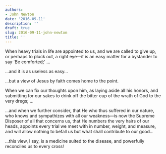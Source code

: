 ```yaml
---
authors:
- John Newton
date: '2016-09-11'
description: ''
draft: true
slug: 2016-09-11-john-newton
title: ''
---
```

When heavy trials in life are appointed to us, and we are called to give up, or perhaps to pluck out, a right eye—it is an easy matter for a bystander to say 'Be comforted;' ...

...and it is as useless as easy...

...but a view of Jesus by faith comes home to the point. 

When we can fix our thoughts upon him, as laying aside all his honors, and submitting for our sakes to drink off the bitter cup of the wrath of God to the very dregs; ... 

...and when we further consider, that He who thus suffered in our nature, who knows and sympathizes with all our weakness—is now the Supreme Disposer of all that concerns us, that He numbers the very hairs of our heads, appoints every trial we meet with in number, weight, and measure, and will allow nothing to befall us but what shall contribute to our good... 

...this view, I say, is a medicine suited to the disease, and powerfully reconciles us to every cross!




